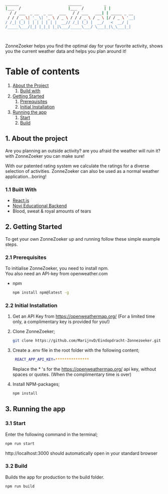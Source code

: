 
  ```sh
  
  ______                      ______          _              
 |___  /                     |___  /         | |             
    / / ___  _ __  _ __   ___   / / ___   ___| | _____ _ __  
   / / / _ \| '_ \| '_ \ / _ \ / / / _ \ / _ \ |/ / _ \ '__| 
  / /_| (_) | | | | | | |  __// /_| (_) |  __/   <  __/ |    
 /_____\___/|_| |_|_| |_|\___/_____\___/ \___|_|\_\___|_|    
                                                             
                                                             

  ```

ZonneZoeker helps you find the optimal day for your favorite activity, shows you the current weather data and helps you plan around it!

# Table of contents
1. [About the Project](#1-about-the-project)
   1. [Build with](#11-built-with)
2. [Getting Started](#2-getting-started)
   1. [Prerequisites](#21-prerequisites)
   2. [Initial Installation](#22-initial-installation)
3. [Running the app](#3-running-the-app)
   1. [Start](#31-start)
   2. [Build](#32-build)

## 1. About the project

Are you planning an outside activity? are you afraid the weather will ruin it? with ZonneZoeker you can make sure!

With our patented rating system we calculate the ratings for a diverse selection of activities.
ZonneZoeker can also be used as a normal weather application...boring!

### 1.1 Built With

* [React.js](https://reactjs.org/)
* [Novi Educational Backend](https://github.com/hogeschoolnovi/novi-educational-backend-documentation)
* Blood, sweat & royal amounts of tears

## 2. Getting Started

To get your own ZonneZoeker up and running follow these simple example steps.

### 2.1 Prerequisites

To initialise ZonneZoeker, you need to install npm. <br/>
You also need an API-key from openweather.com

* npm
  ```sh
  npm install npm@latest -g
  ```

### 2.2 Initial Installation

1. Get an API Key from https://openweathermap.org/ (For a limited time only, a complimentary key is provided for you!)
2. Clone ZonneZoeker;
   ```sh
   git clone https://github.com/MarijnvD/Eindopdracht-Zonnezoeker.git
   ```
3. Create a .env file in the root folder with the following content;
   ```sh
    REACT_APP_API_KEY=***************
   ```
   Replace the * 's  for the https://openweathermap.org/ api key, without spaces or quotes. (When the complimentary time is over)

5. Install NPM-packages;
   ```sh
   npm install
   ```

## 3. Running the app

### 3.1 Start

Enter the following command in the terminal;

```sh
npm run start
```
http://localhost:3000 should automatically open in your standard browser

### 3.2 Build
Builds the app for production to the build folder. 

```sh
npm run build
```
